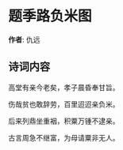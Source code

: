 # 题季路负米图

**作者**: 仇远

## 诗词内容

高堂有亲今老矣，孝子晨昏奉甘旨。

伤哉贫也敢辞劳，百里迢迢亲负米。

后来列鼎坐重裀，积粟万锺不逮亲。

古言周急不继富，为母请粟非无人。

